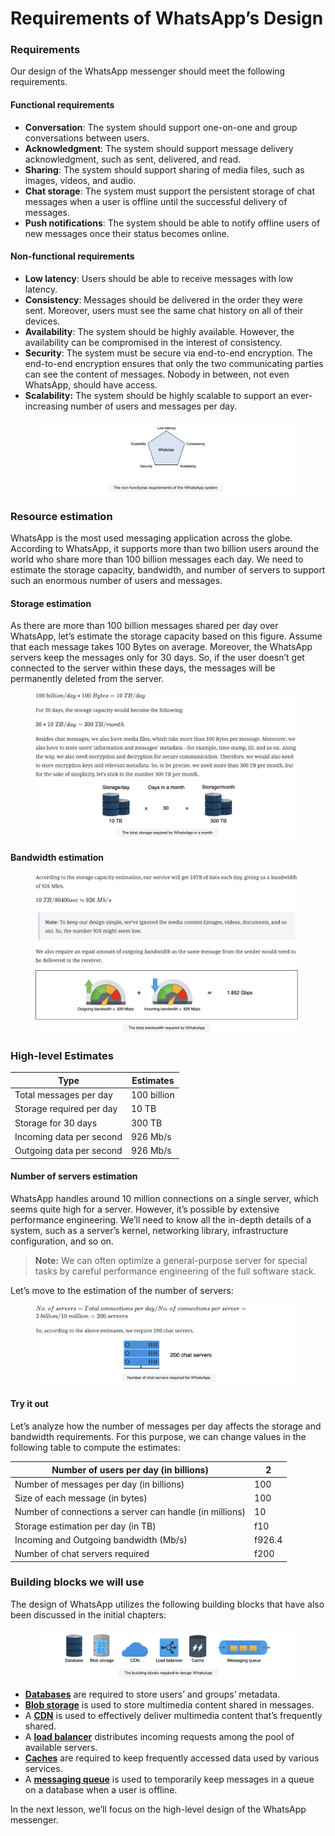 # Requirements of WhatsApp’s Design

### Requirements <a href="#requirements-0" id="requirements-0"></a>

Our design of the WhatsApp messenger should meet the following requirements.

#### Functional requirements <a href="#functional-requirements-1" id="functional-requirements-1"></a>

* **Conversation**: The system should support one-on-one and group conversations between users.
* **Acknowledgment**: The system should support message delivery acknowledgment, such as sent, delivered, and read.
* **Sharing**: The system should support sharing of media files, such as images, videos, and audio.
* **Chat storage**: The system must support the persistent storage of chat messages when a user is offline until the successful delivery of messages.
* **Push notifications**: The system should be able to notify offline users of new messages once their status becomes online.

#### Non-functional requirements <a href="#non-functional-requirements-0" id="non-functional-requirements-0"></a>

* **Low latency**: Users should be able to receive messages with low latency.
* **Consistency**: Messages should be delivered in the order they were sent. Moreover, users must see the same chat history on all of their devices.
* **Availability**: The system should be highly available. However, the availability can be compromised in the interest of consistency.
* **Security**: The system must be secure via end-to-end encryption. The end-to-end encryption ensures that only the two communicating parties can see the content of messages. Nobody in between, not even WhatsApp, should have access.
* **Scalability:** The system should be highly scalable to support an ever-increasing number of users and messages per day.

<figure><img src="../.gitbook/assets/Screenshot 2023-09-06 at 1.41.30 AM.png" alt=""><figcaption></figcaption></figure>

### Resource estimation <a href="#resource-estimation-0" id="resource-estimation-0"></a>

WhatsApp is the most used messaging application across the globe. According to WhatsApp, it supports more than two billion users around the world who share more than 100 billion messages each day. We need to estimate the storage capacity, bandwidth, and number of servers to support such an enormous number of users and messages.

#### Storage estimation <a href="#storage-estimation-0" id="storage-estimation-0"></a>

As there are more than 100 billion messages shared per day over WhatsApp, let’s estimate the storage capacity based on this figure. Assume that each message takes 100 Bytes on average. Moreover, the WhatsApp servers keep the messages only for 30 days. So, if the user doesn’t get connected to the server within these days, the messages will be permanently deleted from the server.

<figure><img src="../.gitbook/assets/Screenshot 2023-09-06 at 1.42.01 AM.png" alt=""><figcaption></figcaption></figure>

#### Bandwidth estimation <a href="#bandwidth-estimation-0" id="bandwidth-estimation-0"></a>

<figure><img src="../.gitbook/assets/Screenshot 2023-09-06 at 1.43.00 AM.png" alt=""><figcaption></figcaption></figure>

### High-level Estimates

| **Type**                 | **Estimates** |
| ------------------------ | ------------- |
| Total messages per day   | 100 billion   |
| Storage required per day | 10 TB         |
| Storage for 30 days      | 300 TB        |
| Incoming data per second | 926 Mb/s      |
| Outgoing data per second | 926 Mb/s      |

#### Number of servers estimation <a href="#number-of-servers-estimation-0" id="number-of-servers-estimation-0"></a>

WhatsApp handles around 10 million connections on a single server, which seems quite high for a server. However, it’s possible by extensive performance engineering. We’ll need to know all the in-depth details of a system, such as a server’s kernel, networking library, infrastructure configuration, and so on.

> **Note:** We can often optimize a general-purpose server for special tasks by careful performance engineering of the full software stack.

Let’s move to the estimation of the number of servers:

<figure><img src="../.gitbook/assets/Screenshot 2023-09-06 at 1.44.33 AM.png" alt=""><figcaption></figcaption></figure>

#### Try it out <a href="#try-it-out-0" id="try-it-out-0"></a>

Let’s analyze how the number of messages per day affects the storage and bandwidth requirements. For this purpose, we can change values in the following table to compute the estimates:



| Number of users per day (in billions)                   | 2      |
| ------------------------------------------------------- | ------ |
| Number of messages per day (in billions)                | 100    |
| Size of each message (in bytes)                         | 100    |
| Number of connections a server can handle (in millions) | 10     |
| Storage estimation per day (in TB)                      | f10    |
| Incoming and Outgoing bandwidth (Mb/s)                  | f926.4 |
| Number of chat servers required                         | f200   |

### Building blocks we will use <a href="#building-blocks-we-will-use-0" id="building-blocks-we-will-use-0"></a>

The design of WhatsApp utilizes the following building blocks that have also been discussed in the initial chapters:

<figure><img src="../.gitbook/assets/Screenshot 2023-09-06 at 1.45.25 AM.png" alt=""><figcaption></figcaption></figure>

* [**Databases**](../databases/introduction-to-databases.md) are required to store users’ and groups’ metadata.
* [**Blob storage**](../blob-store/system-design-a-blob-store.md) is used to store multimedia content shared in messages.
* A [**CDN**](../content-delivery-network-cdn/system-design-the-content-delivery-network-cdn.md) is used to effectively deliver multimedia content that’s frequently shared.
* A [**load balancer**](../load-balancers/introduction-to-load-balancers.md) distributes incoming requests among the pool of available servers.
* [**Caches**](../distributed-cache/system-design-the-distributed-cache.md) are required to keep frequently accessed data used by various services.
* A [**messaging queue**](../distributed-messaging-queue/system-design-the-distributed-messaging-queue.md) is used to temporarily keep messages in a queue on a database when a user is offline.

In the next lesson, we’ll focus on the high-level design of the WhatsApp messenger.
